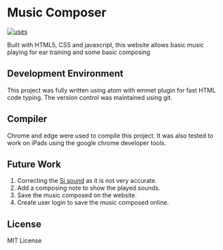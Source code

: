# Music Composer

[![uses](https://img.shields.io/badge/Uses-HTML%20CSS%20Javascript-brightgreen.svg)](https://github.com/afakhry01/music-composer)

Built with HTML5, CSS and javascript, this website allows basic music playing for ear training and some basic composing

## Development Environment
This project was fully written using atom with emmet plugin for fast HTML code typing. The version control was maintained using git.

## Compiler
Chrome and edge were used to compile this project. It was also tested to work on iPads using the google chrome developer tools.

## Future Work

1. Correcting the [Si sound](sounds/si.wav) as it is not very accurate.
2. Add a composing note to show the played sounds.
3. Save the music composed on the website.
4. Create user login to save the music composed online.

## License
MIT License
